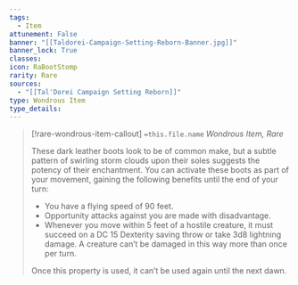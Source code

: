 ```yaml
---
tags:
  - Item
attunement: False
banner: "[[Taldorei-Campaign-Setting-Reborn-Banner.jpg]]"
banner_lock: True
classes:
icon: RaBootStomp
rarity: Rare
sources:
  - "[[Tal'Dorei Campaign Setting Reborn]]"
type: Wondrous Item
type_details: 
---
```

>[!rare-wondrous-item-callout] `=this.file.name`
>*Wondrous Item, Rare*
>
>These dark leather boots look to be of common make, but a subtle pattern of swirling storm clouds upon their soles suggests the potency of their enchantment. You can activate these boots as part of your movement, gaining the following benefits until the end of your turn:
>
>* You have a flying speed of 90 feet.
>* Opportunity attacks against you are made with disadvantage.
>* Whenever you move within 5 feet of a hostile creature, it must succeed on a DC 15 Dexterity saving throw or take 3d8 lightning damage. A creature can’t be damaged in this way more than once per turn.
>
>Once this property is used, it can’t be used again until the next dawn.
>
>
